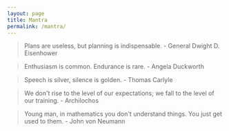 ```yaml
---
layout: page
title: Mantra
permalink: /mantra/
---
```


> Plans are useless, but planning is indispensable. - General Dwight
> D. Eisenhower


> Enthusiasm is common. Endurance is rare. - Angela Duckworth


> Speech is silver, silence is golden. - Thomas Carlyle


> We don't rise to the level of our expectations; we fall to the level
> of our training. - Archilochos


> Young man, in mathematics you don't understand things. You just get
> used to them. - John von Neumann
